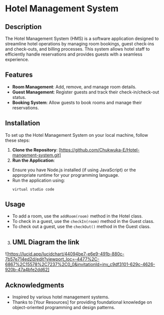 # Hotel Management System

## Description
The Hotel Management System (HMS) is a software application designed to streamline hotel operations by managing room bookings, guest check-ins and check-outs, and billing processes. This system allows hotel staff to efficiently handle reservations and provides guests with a seamless experience.

## Features
- **Room Management**: Add, remove, and manage room details.
- **Guest Management**: Register guests and track their check-in/check-out status.
- **Booking System**: Allow guests to book rooms and manage their reservations.
## Installation
To set up the Hotel Management System on your local machine, follow these steps:

1. **Clone the Repository**:
[https://github.com/Chukwuka-E/Hotel-mangement-system.git]
2. **Run the Application**:
- Ensure you have Node.js installed (if using JavaScript) or the appropriate runtime for your programming language.
- Run the application using:
  ```
  virtual studio code
  ```
## Usage
- To add a room, use the `addRoom(room)` method in the Hotel class.
- To check in a guest, use the `checkIn(room)` method in the Guest class.
- To check out a guest, use the `checkOut()` method in the Guest class.

3. ## UML Diagram the link 
![https://lucid.app/lucidchart/44094be7-e6e9-491b-880c-7b57e714ed2d/edit?viewport_loc=-4477%2C-6867%2C15578%2C7237%2C0_0&invitationId=inv_c9df3101-629c-4626-920b-47a4bfe2dd62]

## Acknowledgments
- Inspired by various hotel management systems.
- Thanks to [Your Resources] for providing foundational knowledge on object-oriented programming and design patterns.
